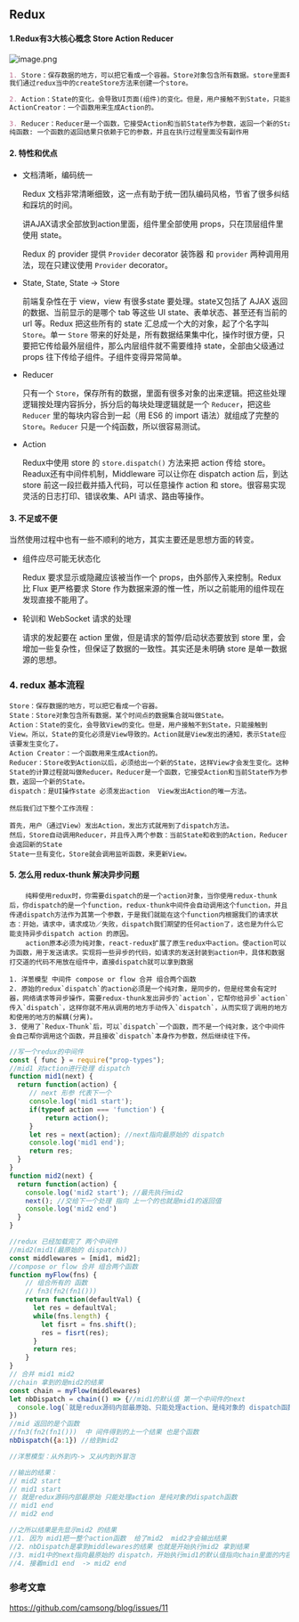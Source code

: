 ## Redux

#### 1.Redux有3大核心概念 Store Action Reducer

![image.png](https://camo.githubusercontent.com/fb6b2b11bc9ba267d65ec91d6e91ca085eb4f5b6/68747470733a2f2f63646e2e6e6c61726b2e636f6d2f79757175652f302f323031392f706e672f38363232382f313534373633363538323135392d34323639383831322d333164652d346466622d386239662d3237373037333533333830612e706e6723616c69676e3d6c65667426646973706c61793d696e6c696e65266865696768743d323238266c696e6b5461726765743d5f626c616e6b266e616d653d696d6167652e706e67266f726967696e4865696768743d343536266f726967696e57696474683d313437302673697a653d3135333932342677696474683d373335)

```markdown
1. Store：保存数据的地方，可以把它看成一个容器。Store对象包含所有数据。store里面有很多state 表示数据的状态(某个时间点的数据集合就叫做State)
我们通过redux当中的createStore方法来创建一个store。

2. Action：State的变化，会导致UI页面(组件)的变化。但是，用户接触不到State，只能接触到ui。所以，State的变化必须是UI导致的。Action就是UI发出的通知，表示State应该要发生变化了。
ActionCreator：一个函数用来生成Action的。

3. Reducer：Reducer是一个函数，它接受Action和当前State作为参数，返回一个新的State。Store收到Action以后，必须给出一个新的State，这样UI页面才会发生变化。这种State的计算过程就叫做Reducer。
纯函数: 一个函数的返回结果只依赖于它的参数，并且在执行过程里面没有副作用
```

#### 2. 特性和优点

 - 文档清晰，编码统一

   Redux 文档非常清晰细致，这一点有助于统一团队编码风格，节省了很多纠结和踩坑的时间。

   讲AJAX请求全部放到action里面，组件里全部使用 props，只在顶层组件里使用 state。

   Redux 的 provider 提供 `Provider` decorator 装饰器 和 `provider` 两种调用用法，现在只建议使用 `Provider` decorator。

- State, State, State -> Store

  前端复杂性在于 view，view 有很多state 要处理。state又包括了 AJAX 返回的数据、当前显示的是哪个 tab 等这些 UI state、表单状态、甚至还有当前的 url 等。Redux 把这些所有的 state 汇总成一个大的对象，起了个名字叫 `Store`。单一 `Store` 带来的好处是，所有数据结果集中化，操作时很方便，只要把它传给最外层组件，那么内层组件就不需要维持 state，全部由父级通过 props 往下传给子组件。子组件变得异常简单。

- Reducer

  只有一个 `Store`，保存所有的数据，里面有很多对象的出来逻辑。把这些处理逻辑按处理内容拆分，拆分后的每块处理逻辑就是一个 `Reducer`，把这些 `Reducer` 里的每块内容合到一起（用 ES6 的 import 语法）就组成了完整的 `Store`。`Reducer` 只是一个纯函数，所以很容易测试。

- Action

  Redux中使用 store 的 `store.dispatch()` 方法来把 action 传给 store。Readux还有中间件机制，Middleware 可以让你在 dispatch action 后，到达 store 前这一段拦截并插入代码，可以任意操作 action 和 store。很容易实现灵活的日志打印、错误收集、API 请求、路由等操作。

#### 3. 不足或不便

当然使用过程中也有一些不顺利的地方，其实主要还是思想方面的转变。

- 组件应尽可能无状态化

  Redux 要求显示或隐藏应该被当作一个 props，由外部传入来控制。Redux 比 Flux 更严格要求 Store 作为数据来源的惟一性，所以之前能用的组件现在发现直接不能用了。

- 轮训和 WebSocket 请求的处理

  请求的发起要在 action 里做，但是请求的暂停/启动状态要放到 store 里，会增加一些复杂性，但保证了数据的一致性。其实还是未明确 store 是单一数据源的思想。

### 4. redux 基本流程

```
Store：保存数据的地方，可以把它看成一个容器。
State：Store对象包含所有数据，某个时间点的数据集合就叫做State。
Action：State的变化，会导致View的变化。但是，用户接触不到State，只能接触到View。所以，State的变化必须是View导致的。Action就是View发出的通知，表示State应该要发生变化了。
Action Creator：一个函数用来生成Action的。
Reducer：Store收到Action以后，必须给出一个新的State，这样View才会发生变化。这种State的计算过程就叫做Reducer。Reducer是一个函数，它接受Action和当前State作为参数，返回一个新的State。
dispatch：是UI操作state 必须发出action  View发出Action的唯一方法。

然后我们过下整个工作流程：

首先，用户（通过View）发出Action，发出方式就用到了dispatch方法。
然后，Store自动调用Reducer，并且传入两个参数：当前State和收到的Action，Reducer会返回新的State
State一旦有变化，Store就会调用监听函数，来更新View。
```

#### 5. 怎么用 redux-thunk 解决异步问题

```
	纯粹使用redux时，你需要dispatch的是一个action对象，当你使用redux-thunk后，你dispatch的是一个function，redux-thunk中间件会自动调用这个function，并且传递dispatch方法作为其第一个参数，于是我们就能在这个function内根据我们的请求状态：开始，请求中，请求成功／失败，dispatch我们期望的任何action了，这也是为什么它能支持异步dispatch action 的原因。
	action原本必须为纯对象，react-redux扩展了原生redux中action。使action可以为函数，用于发送请求。实现将一些异步的代码，如请求的发送封装到action中，具体和数据打交道的代码不用放在组件中，直接dispatch就可以拿到数据
	
1. 洋葱模型 中间件 compose or flow 合并 组合两个函数
2. 原始的redux`dispatch`的action必须是一个纯对象，是同步的，但是经常会有定时器，网络请求等异步操作，需要redux-thunk发出异步的`action`，它帮你给异步`action`传入`dispatch`，这样你就不用从调用的地方手动传入`dispatch`，从而实现了调用的地方和使用的地方的解耦(分离)。
3. 使用了`Redux-Thunk`后，可以`dispatch`一个函数，而不是一个纯对象，这个中间件会自己帮你调用这个函数，并且接收`dispatch`本身作为参数，然后继续往下传。
```

```javascript
//写一个redux的中间件 
const { func } = require("prop-types");
//mid1 对action进行处理 dispatch
function mid1(next) {
  return function(action) {
     // next 形参 代表下一个
     console.log('mid1 start');
     if(typeof action === 'function') {
         return action();
     }
     let res = next(action); //next指向最原始的 dispatch
     console.log('mid1 end');
     return res;
  }
}
function mid2(next) {
  return function(action) {
    console.log('mid2 start'); //最先执行mid2
    next(); //交给下一个处理 指向 上一个的也就是mid1的返回值
    console.log('mid2 end')
  }
}

//redux 已经加载完了 两个中间件
//mid2(mid1(最原始的 dispatch))
const middlewares = [mid1, mid2];
//compose or flow 合并 组合两个函数
function myFlow(fns) {
    // 组合所有的 函数
    // fn3(fn2(fn1()))
    return function(defaultVal) {
      let res = defaultVal;
      while(fns.length) {
        let fisrt = fns.shift();
        res = fisrt(res);
      }
      return res;
    }
}
// 合并 mid1 mid2
//chain 拿到的是mid2的结果
const chain = myFlow(middlewares)
let nbDispatch = chain(() => {//mid1的默认值 第一个中间件的next
  console.log(`就是redux源码内部最原始、只能处理action、是纯对象的 dispatch函数`)
})
//mid 返回的是个函数
//fn3(fn2(fn1()))  中 间件得到的上一个结果 也是个函数
nbDispatch({a:1}) //给到mid2

//洋葱模型：从外到内-> 又从内到外冒泡

//输出的结果：
// mid2 start
// mid1 start
// 就是redux源码内部最原始 只能处理action 是纯对象的dispatch函数
// mid1 end
// mid2 end

//之所以结果是先显示mid2 的结果
//1. 因为 mid1把一整个action函数  给了mid2  mid2才会输出结果
//2. nbDispatch是拿到middlewares的结果 也就是开始执行mid2 拿到结果
//3. mid1中的next指向最原始的 dispatch，开始执行mid1的默认值指向chain里面的内容
//4. 接着mid1 end  -> mid2 end
```



### 参考文章

https://github.com/camsong/blog/issues/11
